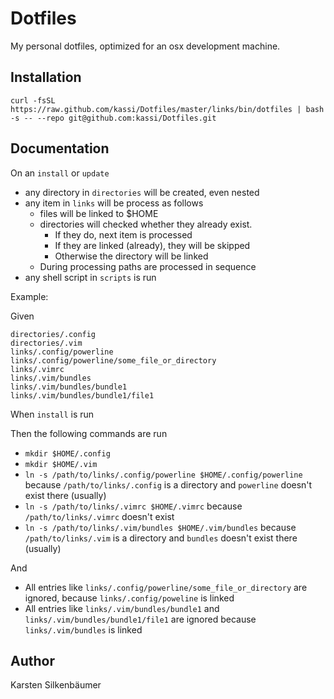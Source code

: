 # Dotfiles

My personal dotfiles, optimized for an osx development machine.

## Installation

	curl -fsSL https://raw.github.com/kassi/Dotfiles/master/links/bin/dotfiles | bash -s -- --repo git@github.com:kassi/Dotfiles.git

## Documentation

On an `install` or `update`

* any directory in `directories` will be created, even nested
* any item in `links` will be process as follows
    * files will be linked to $HOME
    * directories will checked whether they already exist.
        * If they do, next item is processed
        * If they are linked (already), they will be skipped
        * Otherwise the directory will be linked
    * During processing paths are processed in sequence
* any shell script in `scripts` is run

Example:

Given
```
directories/.config
directories/.vim
links/.config/powerline
links/.config/powerline/some_file_or_directory
links/.vimrc
links/.vim/bundles
links/.vim/bundles/bundle1
links/.vim/bundles/bundle1/file1
```

When `install` is run

Then the following commands are run

* `mkdir $HOME/.config`
* `mkdir $HOME/.vim`
* `ln -s /path/to/links/.config/powerline $HOME/.config/powerline` because `/path/to/links/.config` is a directory and `powerline` doesn't exist there (usually)
* `ln -s /path/to/links/.vimrc $HOME/.vimrc` because `/path/to/links/.vimrc` doesn't exist
* `ln -s /path/to/links/.vim/bundles $HOME/.vim/bundles` because `/path/to/links/.vim` is a directory and `bundles` doesn't exist there (usually)

And

* All entries like `links/.config/powerline/some_file_or_directory` are ignored, because `links/.config/poweline` is linked
* All entries like `links/.vim/bundles/bundle1` and `links/.vim/bundles/bundle1/file1` are ignored because `links/.vim/bundles` is linked

## Author

Karsten Silkenbäumer
